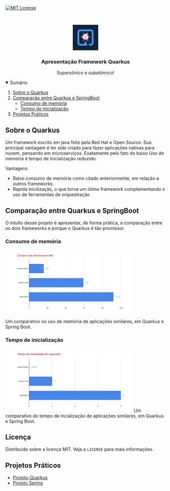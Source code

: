 
[![MIT License][license-shield]][license-url]




<!-- PROJECT LOGO -->
<br />
<p align="center">
    <img src="images/quarkus-logo-large.png" alt="Logo" width="80" height="80">
  

  <h3 align="center">Apresentação Framework Quarkus</h3>

  <p align="center">
    Supersônico e subatômico!
    <br />
    
  </p>
</p>



<!-- TABLE OF CONTENTS -->
<details open="open">
  <summary>Sumário</summary>
  <ol>
    <li>
      <a href="#sobre-o-quarkus">Sobre o Quarkus</a>
    </li>
    <li>
      <a href="#getting-started">Comparação entre Quarkus e SpringBoot</a>
      <ul>
        <li><a href="#prerequisites">Consumo de memória</a></li>
        <li><a href="#installation">Tempo de inicialização</a></li>
      </ul>
    </li>
    <li>
      <a href="#projetos-praticos">Projetos Práticos</a>
    </li>
  </ol>
</details>



<!-- ABOUT THE PROJECT -->
## Sobre o Quarkus

Um framework escrito em java feito pela Red Hat e Open Source. Sua principal vantagem é ter sido criado para fazer aplicações nativas para nuvem, pensando em microserviços. Exatamente pelo fato do baixo 
Uso de memória e tempo de inicialização reduzido.

Vantagens
* Baixo consumo de memória como citado anteriormente, em relação a outros frameworks.
* Rapida inicilização, o que torna um ótimo framework complementando o uso de ferramentas de orquestração


<!-- GETTING STARTED -->
## Comparação entre Quarkus e SpringBoot

O intuito desse projeto é apresentar, de forma prática, a comparação entre os dois frameworks e porque o Quarkus é tão promissor.

### Consumo de memória

 <img src="images/consumo.jpg" alt="consumo" width="400" height="200">

Um comparativo no uso de memória de aplicações similares, em Quarkus e Spring Boot.

### Tempo de inicialização

<img src="images/inicializacao.jpg" alt="inicializacao" width="400" height="200">
Um comparativo do tempo de incialização de aplicações similares, em Quarkus e Spring Boot.


<!-- LICENSE -->
## Licença

Distribuido sobre a licença MIT. Veja a `LICENSE` para mais informações.


<!-- ACKNOWLEDGEMENTS -->
## Projetos Práticos
* [Projeto-Quarkus](https://github.com/mbebiano/quarkusxspring/tree/master/Projetos-Apresentacao/quarkus-mongo)
* [Projeto Spring](https://github.com/mbebiano/quarkusxspring/tree/master/Projetos-Apresentacao/springmongo)




<!-- MARKDOWN LINKS & IMAGES -->
<!-- https://www.markdownguide.org/basic-syntax/#reference-style-links -->
[contributors-shield]: https://img.shields.io/github/contributors/othneildrew/Best-README-Template.svg?style=for-the-badge
[contributors-url]: https://github.com/othneildrew/Best-README-Template/graphs/contributors
[forks-shield]: https://img.shields.io/github/forks/othneildrew/Best-README-Template.svg?style=for-the-badge
[forks-url]: https://github.com/othneildrew/Best-README-Template/network/members
[stars-shield]: https://img.shields.io/github/stars/othneildrew/Best-README-Template.svg?style=for-the-badge
[stars-url]: https://github.com/othneildrew/Best-README-Template/stargazers
[issues-shield]: https://img.shields.io/github/issues/othneildrew/Best-README-Template.svg?style=for-the-badge
[issues-url]: https://github.com/othneildrew/Best-README-Template/issues
[license-shield]: https://img.shields.io/github/license/othneildrew/Best-README-Template.svg?style=for-the-badge
[license-url]: https://github.com/othneildrew/Best-README-Template/blob/master/LICENSE.txt
[linkedin-shield]: https://img.shields.io/badge/-LinkedIn-black.svg?style=for-the-badge&logo=linkedin&colorB=555
[linkedin-url]: https://linkedin.com/in/othneildrew
[product-screenshot]: images/screenshot.png
